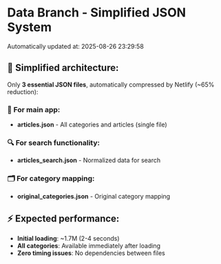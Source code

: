 # Data Branch - Simplified JSON System
Automatically updated at: 2025-08-26 23:29:58

## 🎯 Simplified architecture:
Only **3 essential JSON files**, automatically compressed by Netlify (~65% reduction):

### 📱 For main app:
- **articles.json** - All categories and articles (single file)

### 🔍 For search functionality:
- **articles_search.json** - Normalized data for search

### 🗂️ For category mapping:
- **original_categories.json** - Original category mapping

## ⚡ Expected performance:
- **Initial loading**: ~1.7M (2-4 seconds)
- **All categories**: Available immediately after loading
- **Zero timing issues**: No dependencies between files
